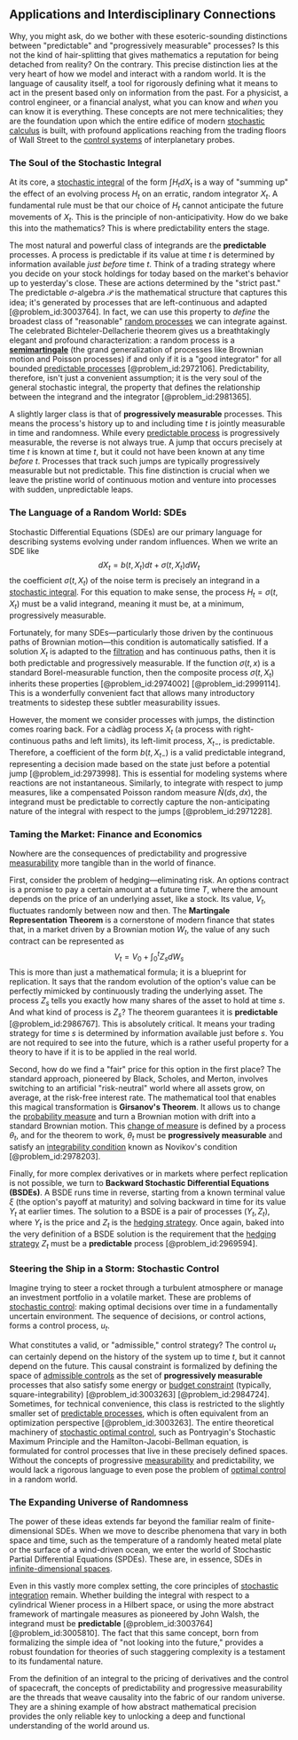 ## Applications and Interdisciplinary Connections

Why, you might ask, do we bother with these esoteric-sounding distinctions between "predictable" and "progressively measurable" processes? Is this not the kind of hair-splitting that gives mathematics a reputation for being detached from reality? On the contrary. This precise distinction lies at the very heart of how we model and interact with a random world. It is the language of causality itself, a tool for rigorously defining what it means to act in the present based only on information from the past. For a physicist, a control engineer, or a financial analyst, what you can know and *when* you can know it is everything. These concepts are not mere technicalities; they are the foundation upon which the entire edifice of modern [stochastic calculus](@article_id:143370) is built, with profound applications reaching from the trading floors of Wall Street to the [control systems](@article_id:154797) of interplanetary probes.

### The Soul of the Stochastic Integral

At its core, a [stochastic integral](@article_id:194593) of the form $\int H_t dX_t$ is a way of "summing up" the effect of an evolving process $H_t$ on an erratic, random integrator $X_t$. A fundamental rule must be that our choice of $H_t$ cannot anticipate the future movements of $X_t$. This is the principle of non-anticipativity. How do we bake this into the mathematics? This is where predictability enters the stage.

The most natural and powerful class of integrands are the **predictable** processes. A process is predictable if its value at time $t$ is determined by information available *just before* time $t$. Think of a trading strategy where you decide on your stock holdings for today based on the market's behavior up to yesterday's close. These are actions determined by the "strict past." The predictable $\sigma$-algebra $\mathcal{P}$ is the mathematical structure that captures this idea; it's generated by processes that are left-continuous and adapted [@problem_id:3003764]. In fact, we can use this property to *define* the broadest class of "reasonable" [random processes](@article_id:267993) we can integrate against. The celebrated Bichteler-Dellacherie theorem gives us a breathtakingly elegant and profound characterization: a random process is a **[semimartingale](@article_id:187944)** (the grand generalization of processes like Brownian motion and Poisson processes) if and only if it is a "good integrator" for all bounded [predictable processes](@article_id:262451) [@problem_id:2972106]. Predictability, therefore, isn't just a convenient assumption; it is the very soul of the general stochastic integral, the property that defines the relationship between the integrand and the integrator [@problem_id:2981365].

A slightly larger class is that of **progressively measurable** processes. This means the process's history up to and including time $t$ is jointly measurable in time and randomness. While every [predictable process](@article_id:273766) is progressively measurable, the reverse is not always true. A jump that occurs precisely at time $t$ is known at time $t$, but it could not have been known at any time *before* $t$. Processes that track such jumps are typically progressively measurable but not predictable. This fine distinction is crucial when we leave the pristine world of continuous motion and venture into processes with sudden, unpredictable leaps.

### The Language of a Random World: SDEs

Stochastic Differential Equations (SDEs) are our primary language for describing systems evolving under random influences. When we write an SDE like
$$ dX_t = b(t, X_t) dt + \sigma(t, X_t) dW_t $$
the coefficient $\sigma(t, X_t)$ of the noise term is precisely an integrand in a [stochastic integral](@article_id:194593). For this equation to make sense, the process $H_t = \sigma(t, X_t)$ must be a valid integrand, meaning it must be, at a minimum, progressively measurable.

Fortunately, for many SDEs—particularly those driven by the continuous paths of Brownian motion—this condition is automatically satisfied. If a solution $X_t$ is adapted to the [filtration](@article_id:161519) and has continuous paths, then it is both predictable and progressively measurable. If the function $\sigma(t, x)$ is a standard Borel-measurable function, then the composite process $\sigma(t, X_t)$ inherits these properties [@problem_id:2974002] [@problem_id:2999114]. This is a wonderfully convenient fact that allows many introductory treatments to sidestep these subtler measurability issues.

However, the moment we consider processes with jumps, the distinction comes roaring back. For a càdlàg process $X_t$ (a process with right-continuous paths and left limits), its left-limit process, $X_{t-}$, is predictable. Therefore, a coefficient of the form $b(t, X_{t-})$ is a valid predictable integrand, representing a decision made based on the state just before a potential jump [@problem_id:2973998]. This is essential for modeling systems where reactions are not instantaneous. Similarly, to integrate with respect to jump measures, like a compensated Poisson random measure $\tilde{N}(ds, dx)$, the integrand must be predictable to correctly capture the non-anticipating nature of the integral with respect to the jumps [@problem_id:2971228].

### Taming the Market: Finance and Economics

Nowhere are the consequences of predictability and progressive [measurability](@article_id:198697) more tangible than in the world of finance.

First, consider the problem of hedging—eliminating risk. An options contract is a promise to pay a certain amount at a future time $T$, where the amount depends on the price of an underlying asset, like a stock. Its value, $V_t$, fluctuates randomly between now and then. The **Martingale Representation Theorem** is a cornerstone of modern finance that states that, in a market driven by a Brownian motion $W_t$, the value of any such contract can be represented as
$$ V_t = V_0 + \int_0^t Z_s dW_s $$
This is more than just a mathematical formula; it is a blueprint for replication. It says that the random evolution of the option's value can be perfectly mimicked by continuously trading the underlying asset. The process $Z_s$ tells you exactly how many shares of the asset to hold at time $s$. And what kind of process is $Z_s$? The theorem guarantees it is **predictable** [@problem_id:2986767]. This is absolutely critical. It means your trading strategy for time $s$ is determined by information available just before $s$. You are not required to see into the future, which is a rather useful property for a theory to have if it is to be applied in the real world.

Second, how do we find a "fair" price for this option in the first place? The standard approach, pioneered by Black, Scholes, and Merton, involves switching to an artificial "risk-neutral" world where all assets grow, on average, at the risk-free interest rate. The mathematical tool that enables this magical transformation is **Girsanov's Theorem**. It allows us to change the [probability measure](@article_id:190928) and turn a Brownian motion with drift into a standard Brownian motion. This [change of measure](@article_id:157393) is defined by a process $\theta_t$, and for the theorem to work, $\theta_t$ must be **progressively measurable** and satisfy an [integrability condition](@article_id:159840) known as Novikov's condition [@problem_id:2978203].

Finally, for more complex derivatives or in markets where perfect replication is not possible, we turn to **Backward Stochastic Differential Equations (BSDEs)**. A BSDE runs time in reverse, starting from a known terminal value $\xi$ (the option's payoff at maturity) and solving backward in time for its value $Y_t$ at earlier times. The solution to a BSDE is a pair of processes $(Y_t, Z_t)$, where $Y_t$ is the price and $Z_t$ is the [hedging strategy](@article_id:191774). Once again, baked into the very definition of a BSDE solution is the requirement that the [hedging strategy](@article_id:191774) $Z_t$ must be a **predictable** process [@problem_id:2969594].

### Steering the Ship in a Storm: Stochastic Control

Imagine trying to steer a rocket through a turbulent atmosphere or manage an investment portfolio in a volatile market. These are problems of [stochastic control](@article_id:170310): making optimal decisions over time in a fundamentally uncertain environment. The sequence of decisions, or control actions, forms a control process, $u_t$.

What constitutes a valid, or "admissible," control strategy? The control $u_t$ can certainly depend on the history of the system up to time $t$, but it cannot depend on the future. This causal constraint is formalized by defining the space of [admissible controls](@article_id:633601) as the set of **progressively measurable** processes that also satisfy some energy or [budget constraint](@article_id:146456) (typically, square-integrability) [@problem_id:3003263] [@problem_id:2984724]. Sometimes, for technical convenience, this class is restricted to the slightly smaller set of [predictable processes](@article_id:262451), which is often equivalent from an optimization perspective [@problem_id:3003263]. The entire theoretical machinery of [stochastic optimal control](@article_id:190043), such as Pontryagin's Stochastic Maximum Principle and the Hamilton-Jacobi-Bellman equation, is formulated for control processes that live in these precisely defined spaces. Without the concepts of progressive [measurability](@article_id:198697) and predictability, we would lack a rigorous language to even pose the problem of [optimal control](@article_id:137985) in a random world.

### The Expanding Universe of Randomness

The power of these ideas extends far beyond the familiar realm of finite-dimensional SDEs. When we move to describe phenomena that vary in both space and time, such as the temperature of a randomly heated metal plate or the surface of a wind-driven ocean, we enter the world of Stochastic Partial Differential Equations (SPDEs). These are, in essence, SDEs in [infinite-dimensional spaces](@article_id:140774).

Even in this vastly more complex setting, the core principles of [stochastic integration](@article_id:197862) remain. Whether building the integral with respect to a cylindrical Wiener process in a Hilbert space, or using the more abstract framework of martingale measures as pioneered by John Walsh, the integrand must be **predictable** [@problem_id:3003764] [@problem_id:3005810]. The fact that this same concept, born from formalizing the simple idea of "not looking into the future," provides a robust foundation for theories of such staggering complexity is a testament to its fundamental nature.

From the definition of an integral to the pricing of derivatives and the control of spacecraft, the concepts of predictability and progressive measurability are the threads that weave causality into the fabric of our random universe. They are a shining example of how abstract mathematical precision provides the only reliable key to unlocking a deep and functional understanding of the world around us.